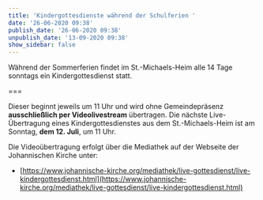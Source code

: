 ```yaml
---
title: 'Kindergottesdienste während der Schulferien '
date: '26-06-2020 09:38'
publish_date: '26-06-2020 09:38'
unpublish_date: '13-09-2020 09:38'
show_sidebar: false
---
```


Während der Sommerferien findet im St.-Michaels-Heim alle 14 Tage sonntags ein Kindergottesdienst statt. 

===

Dieser beginnt jeweils um 11 Uhr und wird ohne Gemeindepräsenz **ausschließlich per Videolivestream** übertragen. Die nächste Live-Übertragung eines Kindergottesdienstes aus dem St.-Michaels-Heim ist am Sonntag, **dem 12. Juli**, um 11 Uhr.

Die Videoübertragung erfolgt über die Mediathek auf der Webseite der Johannischen Kirche unter:

* [https://www.johannische-kirche.org/mediathek/live-gottesdienst/live-kindergottesdienst.html](https://www.johannische-kirche.org/mediathek/live-gottesdienst/live-kindergottesdienst.html)
